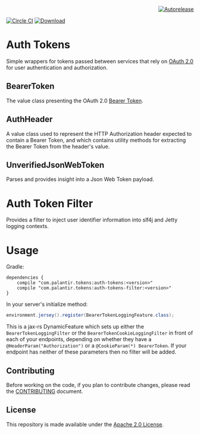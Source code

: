 <p align="right">
<a href="https://autorelease.general.dmz.palantir.tech/palantir/auth-tokens"><img src="https://img.shields.io/badge/Perform%20an-Autorelease-success.svg" alt="Autorelease"></a>
</p>

[![Circle CI](https://circleci.com/gh/palantir/auth-tokens.svg?style=shield)](https://circleci.com/gh/palantir/auth-tokens)
[ ![Download](https://api.bintray.com/packages/palantir/releases/auth-tokens/images/download.svg) ](https://bintray.com/palantir/releases/auth-tokens/_latestVersion)


# Auth Tokens

Simple wrappers for tokens passed between services that rely on [OAuth 2.0](https://tools.ietf.org/html/rfc6749) for user authentication and authorization.

## BearerToken

The value class presenting the OAuth 2.0 [Bearer Token](https://tools.ietf.org/html/rfc6750).

## AuthHeader

A value class used to represent the HTTP Authorization header expected to contain a Bearer Token, and which contains utility methods for extracting the Bearer Token from the header's value.

## UnverifiedJsonWebToken

Parses and provides insight into a Json Web Token payload.

# Auth Token Filter

Provides a filter to inject user identifier information into slf4j and Jetty logging contexts.

# Usage

Gradle:
```
dependencies {
    compile "com.palantir.tokens:auth-tokens:<version>"
    compile "com.palantir.tokens:auth-tokens-filter:<version>"
}
```

In your server's initialize method:
```java
environment.jersey().register(BearerTokenLoggingFeature.class);
```

This is a jax-rs DynamicFeature which sets up either the `BearerTokenLoggingFilter` or the `BearerTokenCookieLoggingFilter`
in front of each of your endpoints, depending on whether they have a `@HeaderParam("Authorization")` or a `@CookieParam(*) BearerToken`. If your endpoint has neither of these parameters then no filter will be added.

## Contributing

Before working on the code, if you plan to contribute changes, please read the [CONTRIBUTING](CONTRIBUTING.md) document.

## License

This repository is made available under the [Apache 2.0 License](http://www.apache.org/licenses/LICENSE-2.0).
